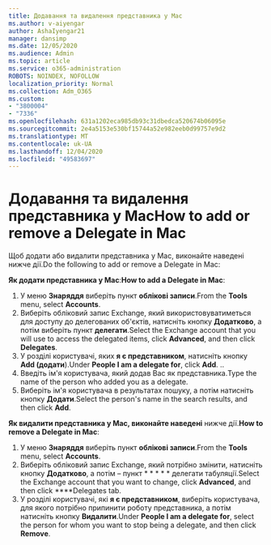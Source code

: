 ```yaml
---
title: Додавання та видалення представника у Mac
ms.author: v-aiyengar
author: AshaIyengar21
manager: dansimp
ms.date: 12/05/2020
ms.audience: Admin
ms.topic: article
ms.service: o365-administration
ROBOTS: NOINDEX, NOFOLLOW
localization_priority: Normal
ms.collection: Adm_O365
ms.custom:
- "3800004"
- "7336"
ms.openlocfilehash: 631a1202eca985db93c31dbedca520674b06095e
ms.sourcegitcommit: 2e4a5153e530bf15744a52e982eeb0d99757e9d2
ms.translationtype: MT
ms.contentlocale: uk-UA
ms.lasthandoff: 12/04/2020
ms.locfileid: "49583697"
---
```

# <a name="how-to-add-or-remove-a-delegate-in-mac"></a><span data-ttu-id="c151a-102">Додавання та видалення представника у Mac</span><span class="sxs-lookup"><span data-stu-id="c151a-102">How to add or remove a Delegate in Mac</span></span>

<span data-ttu-id="c151a-103">Щоб додати або видалити представника у Mac, виконайте наведені нижче дії.</span><span class="sxs-lookup"><span data-stu-id="c151a-103">Do the following to add or remove a Delegate in Mac:</span></span>

<span data-ttu-id="c151a-104">**Як додати представника у Mac**:</span><span class="sxs-lookup"><span data-stu-id="c151a-104">**How to add a Delegate in Mac**:</span></span>

1. <span data-ttu-id="c151a-105">У меню **Знаряддя** виберіть пункт **облікові записи**.</span><span class="sxs-lookup"><span data-stu-id="c151a-105">From the **Tools** menu, select **Accounts**.</span></span>
1. <span data-ttu-id="c151a-106">Виберіть обліковий запис Exchange, який використовуватиметься для доступу до делегованих об'єктів, натисніть кнопку **Додатково**, а потім виберіть пункт **делегати**.</span><span class="sxs-lookup"><span data-stu-id="c151a-106">Select the Exchange account that you will use to access the delegated items, click **Advanced**, and then click **Delegates**.</span></span>
1. <span data-ttu-id="c151a-107">У розділі користувачі, яких **я є представником**, натисніть кнопку **Add (додати**).</span><span class="sxs-lookup"><span data-stu-id="c151a-107">Under **People I am a delegate for**, click **Add**.</span></span> <span data-ttu-id="c151a-108">.</span><span class="sxs-lookup"><span data-stu-id="c151a-108">.</span></span>
1. <span data-ttu-id="c151a-109">Введіть ім'я користувача, який додав Вас як представника.</span><span class="sxs-lookup"><span data-stu-id="c151a-109">Type the name of the person who added you as a delegate.</span></span>
1. <span data-ttu-id="c151a-110">Виберіть ім'я користувача в результатах пошуку, а потім натисніть кнопку **Додати**.</span><span class="sxs-lookup"><span data-stu-id="c151a-110">Select the person's name in the search results, and then click **Add**.</span></span>
 
<span data-ttu-id="c151a-111">**Як видалити представника у Mac, виконайте наведені** нижче дії.</span><span class="sxs-lookup"><span data-stu-id="c151a-111">**How to remove a Delegate in Mac**:</span></span>

1. <span data-ttu-id="c151a-112">У меню **Знаряддя** виберіть пункт **облікові записи**.</span><span class="sxs-lookup"><span data-stu-id="c151a-112">From the **Tools** menu, select **Accounts**.</span></span>
1. <span data-ttu-id="c151a-113">Виберіть обліковий запис Exchange, який потрібно змінити, натисніть кнопку **Додатково**, а потім – пункт \* \* \* \* \* делегати табуляції.</span><span class="sxs-lookup"><span data-stu-id="c151a-113">Select the Exchange account that you want to change, click **Advanced**, and then click \*\*\*\*Delegates tab.</span></span>
1. <span data-ttu-id="c151a-114">У розділі користувачі, які **я є представником**, виберіть користувача, для якого потрібно припинити роботу представника, а потім натисніть кнопку **Видалити**.</span><span class="sxs-lookup"><span data-stu-id="c151a-114">Under **People I am a delegate for**, select the person for whom you want to stop being a delegate, and then click **Remove**.</span></span>
